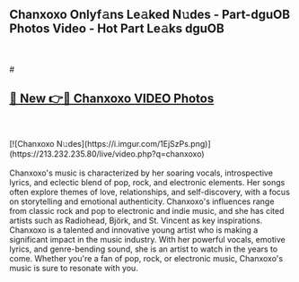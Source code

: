 ## Chanxoxo Onlyf𝚊ns Le𝚊ked N𝚞des - Part-dguOB Photos Video - Hot Part Le𝚊ks dguOB
<br>
<br>
# <h2><a href="https://213.232.235.80/live/video.php?q=chanxoxo">🔗 New 👉🔴 Chanxoxo VIDEO Photos</a></h2>
<br>
<br>
[![Chanxoxo N𝚞des](https://i.imgur.com/1EjSzPs.png)](https://213.232.235.80/live/video.php?q=chanxoxo)
<br>
<br>
Chanxoxo's music is characterized by her soaring vocals, introspective lyrics, and eclectic blend of pop, rock, and electronic elements. Her songs often explore themes of love, relationships, and self-discovery, with a focus on storytelling and emotional authenticity. Chanxoxo's influences range from classic rock and pop to electronic and indie music, and she has cited artists such as Radiohead, Björk, and St. Vincent as key inspirations. Chanxoxo is a talented and innovative young artist who is making a significant impact in the music industry. With her powerful vocals, emotive lyrics, and genre-bending sound, she is an artist to watch in the years to come. Whether you're a fan of pop, rock, or electronic music, Chanxoxo's music is sure to resonate with you.
<br>
<br>